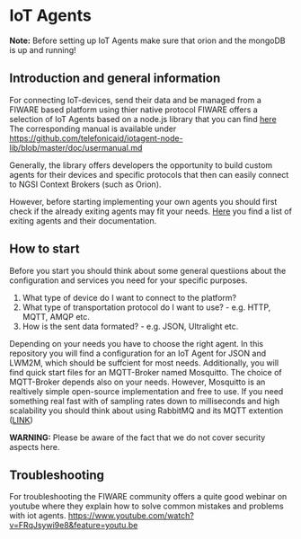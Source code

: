 # IoT Agents

**Note:** Before setting up IoT Agents make sure that orion and the mongoDB is up and running!

## Introduction and general information

For connecting IoT-devices, send their data and be managed from a FIWARE based platform using thier native protocol FIWARE offers a selection of IoT Agents based on a node.js library that you can find [here](https://github.com/telefonicaid/iotagent-node-lib)
The corresponding manual is available under https://github.com/telefonicaid/iotagent-node-lib/blob/master/doc/usermanual.md

Generally, the library offers developers the opportunity to build custom agents for their devices and specific protocols that then can easily connect to NGSI Context Brokers (such as Orion).

However, before starting implementing your own agents you should first check if the already exiting agents may fit your needs. [Here](https://www.fiware.org/developers/catalogue/) you find a list of exiting agents and their documentation.

## How to start

Before you start you should think about some general questiions about the configuration and services you need for your specific purposes.
1. What type of device do I want to connect to the platform?
2. What type of transportation protocol do I want to use? - e.g. HTTP, MQTT, AMQP etc.
3. How is the sent data formated? - e.g. JSON, Ultralight etc.

Depending on your needs you have to choose the right agent. In this repository you will find a configuration for an IoT Agent for JSON and LWM2M, which should be suffcient for most needs. Additionally, you will find quick start files for an MQTT-Broker named Mosquitto. The choice of MQTT-Broker depends also on your needs. However, Mosquitto is an realtively simple open-source implementation and free to use. If you need something real fast with of sampling rates down to milliseconds and high scalability you should think about using RabbitMQ and its MQTT extention ([LINK](https://www.rabbitmq.com/mqtt.html))

**WARNING:** Please be aware of the fact that we do not cover security aspects here.

## Troubleshooting

For troubleshooting the FIWARE community offers a quite good webinar on youtube where they explain how to solve common mistakes and problems with iot agents.
https://www.youtube.com/watch?v=FRqJsywi9e8&feature=youtu.be
